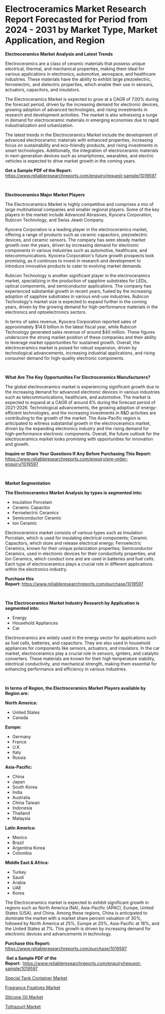 <p><h1>Electroceramics Market Research Report Forecasted for Period from 2024 -  2031 by Market Type, Market Application, and Region</h1></p><p><strong>Electroceramics Market Analysis and Latest Trends</strong></p>
<p><p>Electroceramics are a class of ceramic materials that possess unique electrical, thermal, and mechanical properties, making them ideal for various applications in electronics, automotive, aerospace, and healthcare industries. These materials have the ability to exhibit large piezoelectric, ferroelectric, and dielectric properties, which enable their use in sensors, actuators, capacitors, and insulators.</p><p>The Electroceramics Market is expected to grow at a CAGR of 7.00% during the forecast period, driven by the increasing demand for electronic devices, growing adoption of advanced technologies, and rising investments in research and development activities. The market is also witnessing a surge in demand for electroceramic materials in emerging economies due to rapid industrialization and urbanization.</p><p>The latest trends in the Electroceramics Market include the development of advanced electroceramic materials with enhanced properties, increasing focus on sustainability and eco-friendly products, and rising investments in smart technologies. Additionally, the integration of electroceramic materials in next-generation devices such as smartphones, wearables, and electric vehicles is expected to drive market growth in the coming years.</p></p>
<p><strong>Get a Sample PDF of the Report:&nbsp;</strong> <a href="https://www.reliableresearchreports.com/enquiry/request-sample/1019597">https://www.reliableresearchreports.com/enquiry/request-sample/1019597</a></p>
<p>&nbsp;</p>
<p><strong>Electroceramics Major Market Players</strong></p>
<p><p>The Electroceramics Market is highly competitive and comprises a mix of large multinational companies and smaller regional players. Some of the key players in the market include Advanced Abrasives, Kyocera Corporation, Rubicon Technology, and Swiss Jewel Company.</p><p>Kyocera Corporation is a leading player in the electroceramics market, offering a range of products such as ceramic capacitors, piezoelectric devices, and ceramic sensors. The company has seen steady market growth over the years, driven by increasing demand for electronic components in various industries such as automotive, healthcare, and telecommunications. Kyocera Corporation's future growth prospects look promising, as it continues to invest in research and development to introduce innovative products to cater to evolving market demands.</p><p>Rubicon Technology is another significant player in the electroceramics market, specializing in the production of sapphire substrates for LEDs, optical components, and semiconductor applications. The company has experienced substantial growth in recent years, fueled by the increasing adoption of sapphire substrates in various end-use industries. Rubicon Technology's market size is expected to expand further in the coming years, driven by the growing demand for high-performance materials in the electronics and optoelectronics sectors.</p><p>In terms of sales revenue, Kyocera Corporation reported sales of approximately $14.6 billion in the latest fiscal year, while Rubicon Technology generated sales revenue of around $40 million. These figures underscore the strong market position of these companies and their ability to leverage market opportunities for sustained growth. Overall, the electroceramics market is poised for robust expansion, driven by technological advancements, increasing industrial applications, and rising consumer demand for high-quality electronic components.</p></p>
<p>&nbsp;</p>
<p><strong>What Are The Key Opportunities For Electroceramics Manufacturers?</strong></p>
<p><p>The global electroceramics market is experiencing significant growth due to the increasing demand for advanced electronic devices in various industries such as telecommunications, healthcare, and automotive. The market is expected to expand at a CAGR of around 6% during the forecast period of 2021-2026. Technological advancements, the growing adoption of energy-efficient technologies, and the increasing investments in R&D activities are contributing to the growth of the market. The Asia-Pacific region is anticipated to witness substantial growth in the electroceramics market, driven by the expanding electronics industry and the rising demand for high-performance electronic components. Overall, the future outlook for the electroceramics market looks promising with opportunities for innovation and growth.</p></p>
<p><strong>Inquire or Share Your Questions If Any Before Purchasing This Report:</strong> <a href="https://www.reliableresearchreports.com/enquiry/pre-order-enquiry/1019597">https://www.reliableresearchreports.com/enquiry/pre-order-enquiry/1019597</a></p>
<p>&nbsp;</p>
<p><strong>Market Segmentation</strong></p>
<p><strong>The Electroceramics Market Analysis by types is segmented into:</strong></p>
<p><ul><li>Insulation Porcelain</li><li>Ceramic Capacitor</li><li>Ferroelectric Ceramics</li><li>Semiconductor Ceramic</li><li>Ion Ceramic</li></ul></p>
<p><p>Electroceramics market consists of various types such as Insulation Porcelain, which is used for insulating electrical components; Ceramic Capacitors, which store and release electrical energy; Ferroelectric Ceramics, known for their unique polarization properties; Semiconductor Ceramics, used in electronic devices for their conductivity properties; and Ion Ceramics, which conduct ions and are used in batteries and fuel cells. Each type of electroceramics plays a crucial role in different applications within the electronics industry.</p></p>
<p><strong>Purchase this Report:&nbsp;</strong><a href="https://www.reliableresearchreports.com/purchase/1019597">https://www.reliableresearchreports.com/purchase/1019597</a></p>
<p>&nbsp;</p>
<p><strong>The Electroceramics Market Industry Research by Application is segmented into:</strong></p>
<p><ul><li>Energy</li><li>Household Appliances</li><li>Car</li></ul></p>
<p><p>Electroceramics are widely used in the energy sector for applications such as fuel cells, batteries, and capacitors. They are also used in household appliances for components like sensors, actuators, and insulators. In the car market, electroceramics play a crucial role in sensors, igniters, and catalytic converters. These materials are known for their high temperature stability, electrical conductivity, and mechanical strength, making them essential for enhancing performance and efficiency in various industries.</p></p>
<p>&nbsp;</p>
<p><strong>In terms of Region, the Electroceramics Market Players available by Region are:</strong></p>
<p>
    <p> <strong> North America: </strong>
        <ul>
            <li>United States</li>
            <li>Canada</li>
        </ul>
        </p> 
    <p> <strong> Europe: </strong>
        <ul>
            <li>Germany</li>
            <li>France</li>
            <li>U.K.</li>
            <li>Italy</li>
            <li>Russia</li>
        </ul>
        </p> 
    <p> <strong> Asia-Pacific: </strong>
        <ul>
            <li>China</li>
            <li>Japan</li>
            <li>South Korea</li>
            <li>India</li>
            <li>Australia</li>
            <li>China Taiwan</li>
            <li>Indonesia</li>
            <li>Thailand</li>
            <li>Malaysia</li>
        </ul>
        </p> 
    <p> <strong> Latin America: </strong>
        <ul>
            <li>Mexico</li>
            <li>Brazil</li>
            <li>Argentina Korea</li>
            <li>Colombia</li>
        </ul>
        </p> 
    <p> <strong> Middle East & Africa: </strong>
        <ul>
            <li>Turkey</li>
            <li>Saudi</li>
            <li>Arabia</li>
            <li>UAE</li>
            <li>Korea</li>
        </ul>
    </p>
    </p>
<p><p>The Electroceramics market is expected to exhibit significant growth in regions such as North America (NA), Asia-Pacific (APAC), Europe, United States (USA), and China. Among these regions, China is anticipated to dominate the market with a market share percent valuation of 30%, followed by North America at 25%, Europe at 20%, Asia-Pacific at 18%, and the United States at 7%. This growth is driven by increasing demand for electronic devices and advancements in technology.</p></p>
<p><strong>Purchase this Report: </strong><a href="https://www.reliableresearchreports.com/purchase/1019597">https://www.reliableresearchreports.com/purchase/1019597</a></p>
<p>&nbsp;<strong>Get a Sample PDF of the Report:&nbsp;&nbsp;</strong><a href="https://www.reliableresearchreports.com/enquiry/request-sample/1019597">https://www.reliableresearchreports.com/enquiry/request-sample/1019597</a></p>
<p><strong></strong></p>
<p><p><a href="https://view.publitas.com/reportprime-1/special-tank-container-market-size-growth-outlook-from-2023-to-2030-projecting-at-markets-trends-analysis-by-application-regional-outlook-and-revenue/">Special Tank Container Market</a></p><p><a href="https://github.com/jaidynmorantestelletmjzya/Market-Research-Report-List-1/blob/main/fragrance-fixatives-market.md">Fragrance Fixatives Market</a></p><p><a href="https://github.com/juniordelafrance/Market-Research-Report-List-2/blob/main/silicone-oil-market.md">Silicone Oil Market</a></p><p><a href="https://faithful-glue-af3.notion.site/Global-Toltrazuril-Market-by-Types-Applications-and-Major-Players-with-Regional-Growth-Rate-Analy-717912308a724dbcbbb632e6d9034d5f">Toltrazuril Market</a></p></p>